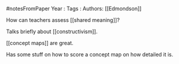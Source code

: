 #notesFromPaper
Year   :
Tags   :
Authors: [[Edmondson]]

How can teachers assess [[shared meaning]]?

Talks briefly about [[constructivism]].

[[concept maps]] are great.

Has some stuff on how to score a concept map on how detailed it is.
